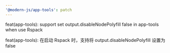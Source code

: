 ```yaml
---
'@modern-js/app-tools': patch
---
```


feat(app-tools): support set output.disableNodePolyfill false in app-tools when use Rspack

feat(app-tools): 在启动 Rspack 时，支持将 output.disableNodePolyfill 设置为 false
